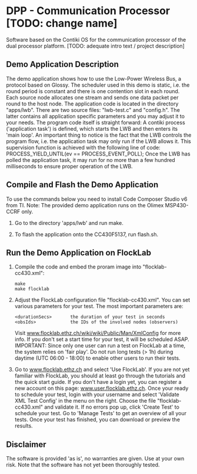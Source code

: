 # DPP - Communication Processor [TODO: change name]

Software based on the Contiki OS for the communication processor of the dual 
processor platform. [TODO: adequate intro text / project description]


## Demo Application Description

The demo application shows how to use the Low-Power Wireless Bus, a protocol
based on Glossy. The scheduler used in this demo is static, i.e. the round 
period is constant and there is one contention slot in each round. Each source
node allocates one stream and sends one data packet per round to the host node.
The application code is located in the directory "apps/lwb". There are two 
source files: "lwb-test.c" and "config.h". The latter contains all application
specific parameters and you may adjust it to your needs. The program code 
itself is straight forward: A contiki process ('application task') is defined,
which starts the LWB and then enters its 'main loop'. An important thing to 
notice is the fact that the LWB controls the program flow, i.e. the application
task may only run if the LWB allows it. This supervision function is achieved 
with the following line of code:
PROCESS_YIELD_UNTIL(ev == PROCESS_EVENT_POLL);
Once the LWB has polled the application task, it may run for no more than a few
hundred milliseconds to ensure proper operation of the LWB. 


## Compile and Flash the Demo Application

To use the commands below you need to install Code Composer Studio v6 from TI.
Note: The provided demo application runs on the Olimex MSP430-CCRF only.

1. Go to the directory 'apps/lwb' and run make.

2. To flash the application onto the CC430F5137, run flash.sh.


## Run the Demo Application on FlockLab

1. Compile the code and embed the proram image into "flocklab-cc430.xml":
   ```
   make
   make flocklab
   ```

2. Adjust the FlockLab configuration file "flocklab-cc430.xml". You can set 
   various parameters for your test. The most important parameters are:
   ```
   <durationSecs>       the duration of your test in seconds
   <obsIds>             the IDs of the involved nodes (observers)
   ```
   Visit www.flocklab.ethz.ch/wiki/wiki/Public/Man/XmlConfig for more info. 
   If you don't set a start time for your test, it will be scheduled ASAP. 
   IMPORTANT: Since only one user can run a test on FlockLab at a time, the 
   system relies on 'fair play'. Do not run long tests (> 1h) during daytime 
   (UTC 06:00 - 18:00) to enable other users to run their tests.

3. Go to www.flocklab.ethz.ch and select 'Use FlockLab'. If you are not yet 
   familiar with FlockLab, you should at least go through the tutorials and 
   the quick start guide. If you don't have a login yet, you can register a new
   account on this page: www.user.flocklab.ethz.ch. Once your ready to schedule
   your test, login with your username and select 'Validate XML Test Config' in
   the menu on the right. Choose the file "flocklab-cc430.xml" and validate it.
   If no errors pop up, click 'Create Test' to schedule your test. Go to 
   'Manage Tests' to get an overview of all your tests. Once your test has 
   finished, you can download or preview the results.


## Disclaimer

The software is provided 'as is', no warranties are given. 
Use at your own risk. 
Note that the software has not yet been thoroughly tested.
